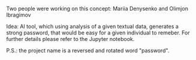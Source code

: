 Two people were working on this concept: Mariia Denysenko and Olimjon Ibragimov

Idea: 
AI tool, which using analysis of a given textual data, generates a strong password, that would be easy for a given individual to remeber. 
For further details please refer to the Jupyter notebook. 

P.S.: the project name is a reversed and rotated word "password".
